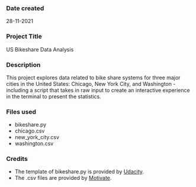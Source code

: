 ### Date created
28-11-2021

### Project Title
US Bikeshare Data Analysis

### Description
This project explores data related to bike share systems for three major cities in the United States: Chicago, New York City, and Washington - including a script that takes in raw input to create an interactive experience in the terminal to present the statistics.

### Files used
* bikeshare.py  
* chicago.csv  
* new_york_city.csv  
* washington.csv

### Credits
* The template of bikeshare.py is provided by [Udacity](https://www.udacity.com/).
* The .csv files are provided by [Motivate](https://www.motivateco.com/).

